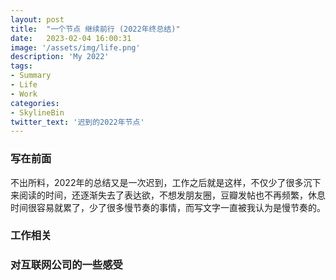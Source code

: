 ```yaml
---
layout: post
title:  "一个节点 继续前行 (2022年终总结)"
date:   2023-02-04 16:00:31
image: '/assets/img/life.png'
description: 'My 2022'
tags:
- Summary
- Life
- Work
categories:
- SkylineBin
twitter_text: '迟到的2022年节点'
---   
```


### 写在前面  

不出所料，2022年的总结又是一次迟到，工作之后就是这样，不仅少了很多沉下来阅读的时间，还逐渐失去了表达欲，不想发朋友圈，豆瓣发帖也不再频繁，休息时间很容易就累了，少了很多慢节奏的事情，而写文字一直被我认为是慢节奏的。


### 工作相关  

 

### 对互联网公司的一些感受  

